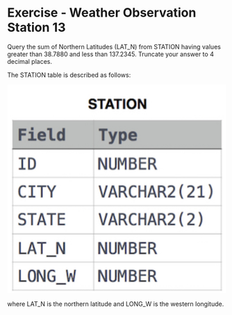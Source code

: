 # Exercise - Weather Observation Station 13

Query the sum of Northern Latitudes (LAT_N) from STATION having values greater than 38.7880 and less than 137.2345. Truncate your answer to 4 decimal places.

The STATION table is described as follows: 

![city](.//images/station.png)

where LAT_N is the northern latitude and LONG_W is the western longitude.
